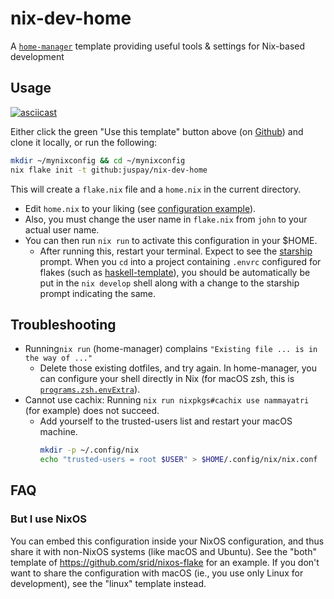 # nix-dev-home

A [`home-manager`](https://github.com/nix-community/home-manager) template providing useful tools &amp; settings for Nix-based development

## Usage

[![asciicast](https://asciinema.org/a/572907.svg)](https://asciinema.org/a/572907)

Either click the green "Use this template" button above (on [Github](https://github.com/juspay/nix-dev-home)) and clone it locally, or run the following:

```sh
mkdir ~/mynixconfig && cd ~/mynixconfig
nix flake init -t github:juspay/nix-dev-home
```

This will create a `flake.nix` file and a `home.nix` in the current directory. 

- Edit `home.nix` to your liking (see [configuration example](https://nix-community.github.io/home-manager/index.html#sec-usage-configuration)). 
- Also, you must change the user name in `flake.nix` from `john` to your actual user name. 
- You can then run `nix run` to activate this configuration in your $HOME.
    - After running this, restart your terminal. Expect to see the [starship](https://starship.rs/) prompt. When you `cd` into a project containing `.envrc` configured for flakes (such as [haskell-template](https://github.com/srid/haskell-template)), you should be automatically be put in the `nix develop` shell along with a change to the starship prompt indicating the same.

## Troubleshooting

- Running`nix run` (home-manager) complains `"Existing file ... is in the way of ..."`
    - Delete those existing dotfiles, and try again. In home-manager, you can configure your shell directly in Nix (for macOS zsh, this is [`programs.zsh.envExtra`](https://nix-community.github.io/home-manager/options.html#opt-programs.zsh.envExtra)).
- Cannot use cachix: Running `nix run nixpkgs#cachix use nammayatri` (for example) does not succeed.
    - Add yourself to the trusted-users list and restart your macOS machine.
        ```sh
        mkdir -p ~/.config/nix
        echo "trusted-users = root $USER" > $HOME/.config/nix/nix.conf
        ```

## FAQ

### But I use NixOS

You can embed this configuration inside your NixOS configuration, and thus share it with non-NixOS systems (like macOS and Ubuntu). See the "both" template of https://github.com/srid/nixos-flake for an example. If you don't want to share the configuration with macOS (ie., you use only Linux for development), see the "linux" template instead.
